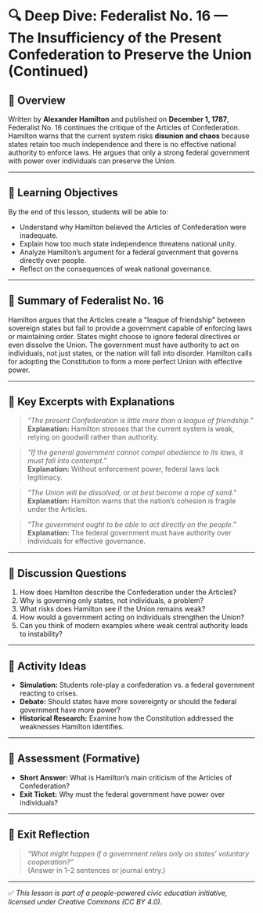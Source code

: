 # 🔍 Deep Dive: Federalist No. 16 — The Insufficiency of the Present Confederation to Preserve the Union (Continued)

## 🧭 Overview

Written by **Alexander Hamilton** and published on **December 1, 1787**, Federalist No. 16 continues the critique of the Articles of Confederation. Hamilton warns that the current system risks **disunion and chaos** because states retain too much independence and there is no effective national authority to enforce laws. He argues that only a strong federal government with power over individuals can preserve the Union.

---

## 🎯 Learning Objectives

By the end of this lesson, students will be able to:  
- Understand why Hamilton believed the Articles of Confederation were inadequate.  
- Explain how too much state independence threatens national unity.  
- Analyze Hamilton’s argument for a federal government that governs directly over people.  
- Reflect on the consequences of weak national governance.

---

## 📘 Summary of Federalist No. 16

Hamilton argues that the Articles create a "league of friendship" between sovereign states but fail to provide a government capable of enforcing laws or maintaining order. States might choose to ignore federal directives or even dissolve the Union. The government must have authority to act on individuals, not just states, or the nation will fall into disorder. Hamilton calls for adopting the Constitution to form a more perfect Union with effective power.

---

## 📖 Key Excerpts with Explanations

> *"The present Confederation is little more than a league of friendship."*  
**Explanation:** Hamilton stresses that the current system is weak, relying on goodwill rather than authority.

> *"If the general government cannot compel obedience to its laws, it must fall into contempt."*  
**Explanation:** Without enforcement power, federal laws lack legitimacy.

> *"The Union will be dissolved, or at best become a rope of sand."*  
**Explanation:** Hamilton warns that the nation’s cohesion is fragile under the Articles.

> *"The government ought to be able to act directly on the people."*  
**Explanation:** The federal government must have authority over individuals for effective governance.

---

## 💬 Discussion Questions

1. How does Hamilton describe the Confederation under the Articles?  
2. Why is governing only states, not individuals, a problem?  
3. What risks does Hamilton see if the Union remains weak?  
4. How would a government acting on individuals strengthen the Union?  
5. Can you think of modern examples where weak central authority leads to instability?

---

## 🧪 Activity Ideas

- **Simulation:** Students role-play a confederation vs. a federal government reacting to crises.  
- **Debate:** Should states have more sovereignty or should the federal government have more power?  
- **Historical Research:** Examine how the Constitution addressed the weaknesses Hamilton identifies.

---

## 📎 Assessment (Formative)

- **Short Answer:** What is Hamilton’s main criticism of the Articles of Confederation?  
- **Exit Ticket:** Why must the federal government have power over individuals?

---

## 🏁 Exit Reflection

> *“What might happen if a government relies only on states’ voluntary cooperation?”*  
(Answer in 1–2 sentences or journal entry.)

---

✅ *This lesson is part of a people-powered civic education initiative, licensed under Creative Commons (CC BY 4.0).*
